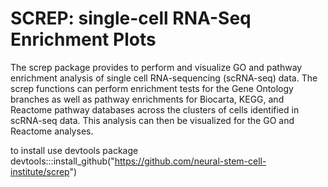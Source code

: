# SCREP: single-cell RNA-Seq Enrichment Plots

The screp package provides to perform and visualize GO and pathway enrichment analysis of single cell RNA-sequencing (scRNA-seq) data. The screp functions can perform enrichment tests for the Gene Ontology branches as well as pathway enrichments for Biocarta, KEGG, and Reactome pathway databases across the clusters of cells identified in scRNA-seq data. This analysis can then be visualized for the GO and Reactome analyses.

to install use devtools package
devtools:::install_github("https://github.com/neural-stem-cell-institute/screp")
